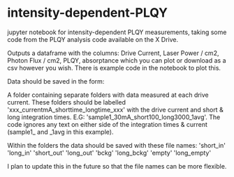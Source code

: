 # intensity-dependent-PLQY
jupyter notebook for intensity-dependent PLQY measurements, taking some code from the PLQY analysis code available on the X Drive.

Outputs a dataframe with the columns: Drive Current, Laser Power / cm2, Photon Flux / cm2,   PLQY, absorptance which you can plot or download as a csv however you wish. There is example code in the notebook to plot this. 

Data should be saved in the form:

A folder containing separate folders with data measured at each drive current. These folders should be labelled 'xxx_currentmA_shorttime_longtime_xxx' with the drive current and short & long integration times. E.G: 'sample1_30mA_short100_long3000_1avg'. The code ignores any text on either side of the integration times & current (sample1_ and _1avg in this example).

Within the folders the data should be saved with these file names: 
'short_in'
'long_in'
'short_out'
'long_out'
'bckg'
'long_bckg'
'empty'
'long_empty'


I plan to update this in the future so that the file names can be more flexible. 

